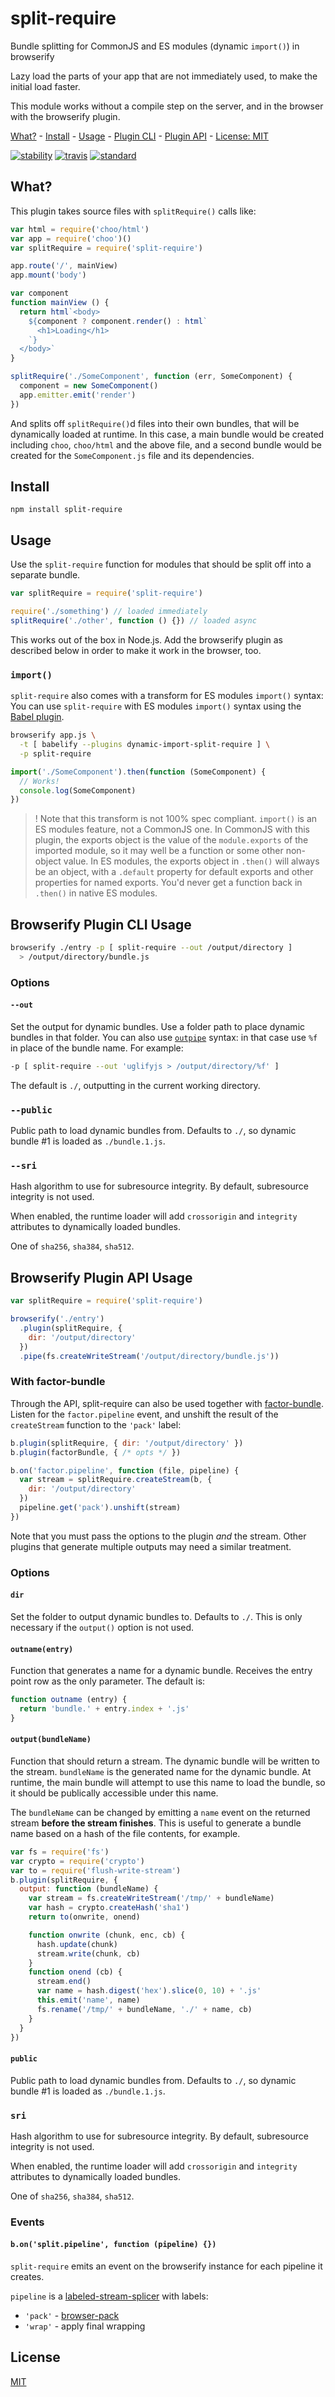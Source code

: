 # split-require

Bundle splitting for CommonJS and ES modules (dynamic `import()`) in browserify

Lazy load the parts of your app that are not immediately used, to make the
initial load faster.

This module works without a compile step on the server, and in the browser with
the browserify plugin.

[What?](#what) -
[Install](#install) -
[Usage](#usage) -
[Plugin CLI](#browserify-plugin-cli-usage) -
[Plugin API](#browserify-plugin-api-usage) -
[License: MIT](#license)

[![stability][stability-image]][stability-url]
[![travis][travis-image]][travis-url]
[![standard][standard-image]][standard-url]

[stability-image]: https://img.shields.io/badge/stability-experimental-orange.svg?style=flat-square
[stability-url]: https://nodejs.org/api/documentation.html#documentation_stability_index
[travis-image]: https://img.shields.io/travis/goto-bus-stop/split-require.svg?style=flat-square
[travis-url]: https://travis-ci.org/goto-bus-stop/split-require
[standard-image]: https://img.shields.io/badge/code%20style-standard-brightgreen.svg?style=flat-square
[standard-url]: http://npm.im/standard

## What?

This plugin takes source files with `splitRequire()` calls like:

```js
var html = require('choo/html')
var app = require('choo')()
var splitRequire = require('split-require')

app.route('/', mainView)
app.mount('body')

var component
function mainView () {
  return html`<body>
    ${component ? component.render() : html`
      <h1>Loading</h1>
    `}
  </body>`
}

splitRequire('./SomeComponent', function (err, SomeComponent) {
  component = new SomeComponent()
  app.emitter.emit('render')
})
```

And splits off `splitRequire()`d files into their own bundles, that will be
dynamically loaded at runtime.
In this case, a main bundle would be created including `choo`, `choo/html` and
the above file, and a second bundle would be created for the `SomeComponent.js`
file and its dependencies.

## Install

```
npm install split-require
```

## Usage

Use the `split-require` function for modules that should be split off into a separate bundle.

```js
var splitRequire = require('split-require')

require('./something') // loaded immediately
splitRequire('./other', function () {}) // loaded async
```

This works out of the box in Node.js.
Add the browserify plugin as described below in order to make it work in the browser, too.

### `import()`

`split-require` also comes with a transform for ES modules `import()` syntax:
You can use `split-require` with ES modules `import()` syntax using the
[Babel plugin](https://github.com/goto-bus-stop/babel-plugin-dynamic-import-split-require).

```bash
browserify app.js \
  -t [ babelify --plugins dynamic-import-split-require ] \
  -p split-require
```
```js
import('./SomeComponent').then(function (SomeComponent) {
  // Works!
  console.log(SomeComponent)
})
```

> ! Note that this transform is not 100% spec compliant.
> `import()` is an ES modules feature, not a CommonJS one.
> In CommonJS with this plugin, the exports object is the value of the
> `module.exports` of the imported module, so it may well be a function or some
> other non-object value. In ES modules, the exports object in `.then()` will
> always be an object, with a `.default` property for default exports and other
> properties for named exports. You'd never get a function back in `.then()` in
> native ES modules.

## Browserify Plugin CLI Usage

```bash
browserify ./entry -p [ split-require --out /output/directory ]
  > /output/directory/bundle.js
```

### Options

#### `--out`

Set the output for dynamic bundles. Use a folder path to place dynamic bundles
in that folder. You can also use [`outpipe`](https://github.com/substack/outpipe)
syntax: in that case use `%f` in place of the bundle name. For example:

```bash
-p [ split-require --out 'uglifyjs > /output/directory/%f' ]
```

The default is `./`, outputting in the current working directory.

### `--public`

Public path to load dynamic bundles from.
Defaults to `./`, so dynamic bundle #1 is loaded as `./bundle.1.js`.

### `--sri`

Hash algorithm to use for subresource integrity. By default, subresource
integrity is not used.

When enabled, the runtime loader will add `crossorigin` and `integrity`
attributes to dynamically loaded bundles.

One of `sha256`, `sha384`, `sha512`.

## Browserify Plugin API Usage

```js
var splitRequire = require('split-require')

browserify('./entry')
  .plugin(splitRequire, {
    dir: '/output/directory'
  })
  .pipe(fs.createWriteStream('/output/directory/bundle.js'))
```

### With factor-bundle

Through the API, split-require can also be used together with
[factor-bundle](https://github.com/browserify/factor-bundle). Listen for the
`factor.pipeline` event, and unshift the result of the `createStream` function
to the `'pack'` label:

```js
b.plugin(splitRequire, { dir: '/output/directory' })
b.plugin(factorBundle, { /* opts */ })

b.on('factor.pipeline', function (file, pipeline) {
  var stream = splitRequire.createStream(b, {
    dir: '/output/directory'
  })
  pipeline.get('pack').unshift(stream)
})
```

Note that you must pass the options to the plugin _and_ the stream.
Other plugins that generate multiple outputs may need a similar treatment.

### Options

#### `dir`

Set the folder to output dynamic bundles to. Defaults to `./`.
This is only necessary if the `output()` option is not used.

#### `outname(entry)`

Function that generates a name for a dynamic bundle.
Receives the entry point row as the only parameter. The default is:

```js
function outname (entry) {
  return 'bundle.' + entry.index + '.js'
}
```

#### `output(bundleName)`

Function that should return a stream. The dynamic bundle will be written to the
stream. `bundleName` is the generated name for the dynamic bundle.
At runtime, the main bundle will attempt to use this name to load the bundle,
so it should be publically accessible under this name.

The `bundleName` can be changed by emitting a `name` event on the returned
stream **before the stream finishes**. This is useful to generate a bundle name
based on a hash of the file contents, for example.

```js
var fs = require('fs')
var crypto = require('crypto')
var to = require('flush-write-stream')
b.plugin(splitRequire, {
  output: function (bundleName) {
    var stream = fs.createWriteStream('/tmp/' + bundleName)
    var hash = crypto.createHash('sha1')
    return to(onwrite, onend)

    function onwrite (chunk, enc, cb) {
      hash.update(chunk)
      stream.write(chunk, cb)
    }
    function onend (cb) {
      stream.end()
      var name = hash.digest('hex').slice(0, 10) + '.js'
      this.emit('name', name)
      fs.rename('/tmp/' + bundleName, './' + name, cb)
    }
  }
})
```

#### `public`

Public path to load dynamic bundles from.
Defaults to `./`, so dynamic bundle #1 is loaded as `./bundle.1.js`.

### `sri`

Hash algorithm to use for subresource integrity. By default, subresource
integrity is not used.

When enabled, the runtime loader will add `crossorigin` and `integrity`
attributes to dynamically loaded bundles.

One of `sha256`, `sha384`, `sha512`.

### Events

#### `b.on('split.pipeline', function (pipeline) {})`

`split-require` emits an event on the browserify instance for each pipeline it
creates.

`pipeline` is a [labeled-stream-splicer](https://github.com/browserify/labeled-stream-splicer) with labels:

 - `'pack'` - [browser-pack](https://github.com/browserify/browser-pack)
 - `'wrap'` - apply final wrapping

## License

[MIT](LICENSE.md)
